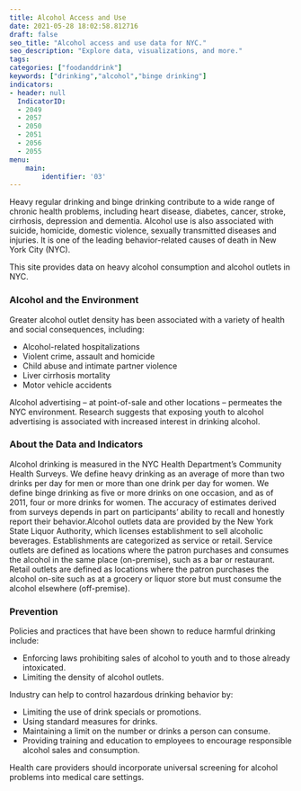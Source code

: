 ```yaml
---
title: Alcohol Access and Use
date: 2021-05-28 18:02:58.812716
draft: false
seo_title: "Alcohol access and use data for NYC."
seo_description: "Explore data, visualizations, and more."
tags: 
categories: ["foodanddrink"]
keywords: ["drinking","alcohol","binge drinking"]
indicators:
- header: null
  IndicatorID:
  - 2049
  - 2057
  - 2050
  - 2051
  - 2056
  - 2055
menu:
    main:
        identifier: '03'
---
```


Heavy regular drinking and binge drinking contribute to a wide range of chronic health problems, including heart disease, diabetes, cancer, stroke, cirrhosis, depression and dementia. Alcohol use is also associated with suicide, homicide, domestic violence, sexually transmitted diseases and injuries. It is one of the leading behavior-related causes of death in New York City (NYC).

This site provides data on heavy alcohol consumption and alcohol outlets in NYC.

### Alcohol and the Environment
Greater alcohol outlet density has been associated with a variety of health and social consequences, including:

* Alcohol-related hospitalizations
* Violent crime, assault and homicide
* Child abuse and intimate partner violence
* Liver cirrhosis mortality
* Motor vehicle accidents

Alcohol advertising – at point-of-sale and other locations – permeates the NYC environment. Research suggests that exposing youth to alcohol advertising is associated with increased interest in drinking alcohol.   
  
### About the Data and Indicators
Alcohol drinking is measured in the NYC Health Department’s Community Health Surveys. We define heavy drinking as an average of more than two drinks per day for men or more than one drink per day for women. We define binge drinking as five or more drinks on one occasion, and as of 2011, four or more drinks for women. The accuracy of estimates derived from surveys depends in part on participants’ ability to recall and honestly report their behavior.Alcohol outlets data are provided by the New York State Liquor Authority, which licenses establishment to sell alcoholic beverages. Establishments are categorized as service or retail. Service outlets are defined as locations where the patron purchases and consumes the alcohol in the same place (on-premise), such as a bar or restaurant. Retail outlets are defined as locations where the patron purchases the alcohol on-site such as at a grocery or liquor store but must consume the alcohol elsewhere (off-premise).

### Prevention
Policies and practices that have been shown to reduce harmful drinking include:
* Enforcing laws prohibiting sales of alcohol to youth and to those already intoxicated.
* Limiting the density of alcohol outlets.

Industry can help to control hazardous drinking behavior by:
* Limiting the use of drink specials or promotions.
* Using standard measures for drinks.
* Maintaining a limit on the number or drinks a person can consume.
* Providing training and education to employees to encourage responsible alcohol sales and consumption.

Health care providers should incorporate universal screening for alcohol problems into medical care settings.